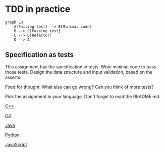 # TDD in practice

```mermaid
graph LR
    A[Failing test] --> B[Minimal code]
    B --> C[Passing test]
    C --> D[Refactor]
    D --> A
```

## Specification as tests

This assignment has the specification in tests. Write minimal code to pass those tests.
Design the data structure and input validation, based on the asserts.

Food for thought: What else can go wrong? Can you think of more tests?

Pick the assignment in your language. Don't forget to read the README.md.

[C++](https://classroom.github.com/a/wBQWExFa)

[C#](https://classroom.github.com/a/7El3TZD-)

[Java](https://classroom.github.com/a/k7RjbW4c)

[Python](https://classroom.github.com/a/S6F3-QWk)

[JavaScript](https://classroom.github.com/a/uuqlI8Cx)

